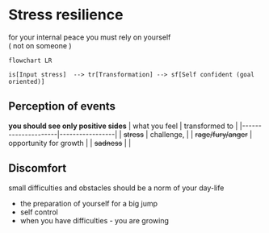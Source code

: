 # Stress resilience
for your internal peace you must rely on yourself   
( not on someone )  
```mermaid
flowchart LR

is[Input stress]  --> tr[Transformation] --> sf[Self confident (goal oriented)]
```

## Perception of events
**you should see only positive sides**
|  what you feel      |  transformed to |
|---------------------|-----------------|
|     ~~stress~~      |   challenge,    |
| ~~rage/fury/anger~~ |   opportunity for growth  |
|   ~~sadness~~       |                 |

## Discomfort
small difficulties and obstacles should be a norm of your day-life
* the preparation of yourself for a big jump
* self control
* when you have difficulties - you are growing

